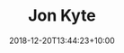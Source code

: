 ---
title: "Jon Kyte"
date: 2018-12-20T13:44:23+10:00
draft: false
promoted: ''
jobtitle: "UX designer (3.5 years)"
weight: 3.5
---